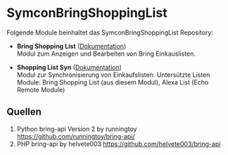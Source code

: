 # SymconBringShoppingList

Folgende Module beinhaltet das SymconBringShoppingList Repository:

- __Bring Shopping List__ ([Dokumentation](Bring%20Shopping%20List))  
	Modul zum Anzeigen und Bearbeiten von Bring Einkauslisten.

- __Shopping List Syn__ ([Dokumentation](ShoppingListSync))  
	Modul zur Synchronisierung von Einkaufslisten. Untersützte Listen Module: Bring Shopping List (aus diesem Modul), Alexa List (Echo Remote Module)


## Quellen
1. Python bring-api Version 2 by runningtoy https://github.com/runningtoy/bring-api/
2. PHP bring-api by helvete003 https://github.com/helvete003/bring-api